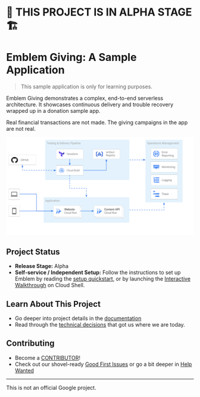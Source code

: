# 🚧 THIS PROJECT IS IN ALPHA STAGE 🏗️

# Emblem Giving: A Sample Application

> This sample application is only for learning purposes.

Emblem Giving demonstrates a complex, end-to-end serverless architecture. It showcases continuous delivery and trouble recovery wrapped up in a donation sample app.

Real financial transactions are not made. The giving campaigns in the app
are not real.

![Emblem architecture diagram](./docs/images/emblem-simplified.png)

## Project Status

* **Release Stage:** Alpha
* **Self-service / Independent Setup:** Follow the instructions to set up Emblem by reading the [setup quickstart](./docs/tutorials/setup-quickstart.md), or by launching the [Interactive Walkthrough](https://ssh.cloud.google.com/cloudshell/editor?cloudshell_git_repo=https%3A%2F%2Fgithub.com%2FGoogleCloudPlatform%2Femblem&cloudshell_tutorial=docs%2Ftutorials%2Fsetup-walkthrough.md) on Cloud Shell.

## Learn About This Project

* Go deeper into project details in the [documentation](./docs)
* Read through the [technical decisions](docs/decisions/README.md) that got us where we are today.

## Contributing

* Become a [CONTRIBUTOR](./CONTRIBUTING.md)!
* Check out our shovel-ready [Good First Issues](https://github.com/GoogleCloudPlatform/emblem/issues?q=is%3Aissue+is%3Aopen+sort%3Aupdated-desc+label%3A%22good+first+issue%22) or go a bit deeper in [Help Wanted](https://github.com/GoogleCloudPlatform/emblem/issues?q=is%3Aissue+is%3Aopen+sort%3Aupdated-desc+label%3A%22help+wanted%22)

---

This is not an official Google project.
